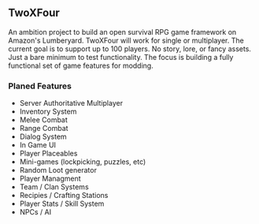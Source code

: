 ## TwoXFour

An ambition project to build an open survival RPG game framework on Amazon's Lumberyard. 
TwoXFour will work for single or multiplayer. The current goal is to support up to 100 players. No story, lore, or fancy assets. Just a bare minimum to test functionality. The focus is building a fully functional set of game features for modding.

### Planed Features

- Server Authoritative Multiplayer
- Inventory System
- Melee Combat
- Range Combat
- Dialog System
- In Game UI
- Player Placeables
- Mini-games (lockpicking, puzzles, etc)
- Random Loot generator
- Player Managment
- Team / Clan Systems
- Recipies / Crafting Stations
- Player Stats / Skill System
- NPCs / AI
